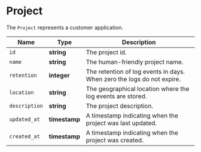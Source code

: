 # Project

The `Project` represents a customer application.

__Name__ | __Type__ | __Description__
--- | --- | --- | 
`id` | __string__ | The project id.
`name` | __string__ | The human-friendly project name.
`retention` | __integer__ | The retention of log events in days. When zero the logs do not expire.
`location` | __string__ | The geographical location where the log events are stored.
`description` | __string__ | The project description.
`updated_at` | __timestamp__ | A timestamp indicating when the project was last updated.
`created_at` | __timestamp__ | A timestamp indicating when the project was created.
